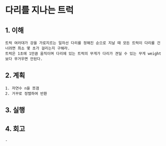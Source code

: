 # 다리를 지나는 트럭

## 1. 이해
    트럭 여러대가 강을 가로지르는 일차선 다리를 정해진 순으로 지날 때 모든 트럭이 다리를 건너려면 최소 몇 초가 걸리는지 구해라.
    트럭은 1초에 1만큼 움직이며 다리에 있는 트럭의 무게가 다리가 견딜 수 있는 무게 weight보다 무거우면 안된다.

## 2. 계획
    1. 자연수 n을 쪼갬
    2. 거꾸로 정렬하여 반환

## 3. 실행

## 4. 회고
    - 
